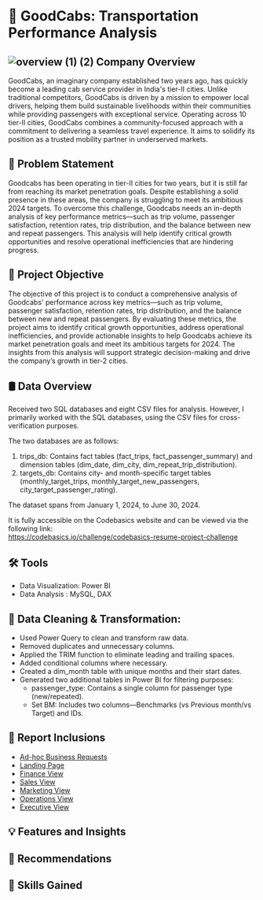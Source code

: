# 🚖 GoodCabs: Transportation Performance Analysis


## ![overview (1) (2)](https://github.com/user-attachments/assets/e81fcb5d-dffa-4698-be85-84ce874ceb84) Company Overview

GoodCabs, an imaginary company established two years ago, has quickly become a leading cab service provider in India's tier-II cities. Unlike traditional competitors, GoodCabs is driven by a mission to empower local drivers, helping them build sustainable livelihoods within their communities while providing passengers with exceptional service. Operating across 10 tier-II cities, GoodCabs combines a community-focused approach with a commitment to delivering a seamless travel experience. It aims to solidify its position as a trusted mobility partner in underserved markets.

## 🔎 Problem Statement

Goodcabs has been operating in tier-II cities for two years, but it is still far from reaching its market penetration goals. Despite establishing a solid presence in these areas, the company is struggling to meet its ambitious 2024 targets. 
To overcome this challenge, Goodcabs needs an in-depth analysis of key performance metrics—such as trip volume, passenger satisfaction, retention rates, trip distribution, and the balance between new and repeat passengers. This analysis will help identify critical growth opportunities and resolve operational inefficiencies that are hindering progress.

## 🎯 Project Objective

The objective of this project is to conduct a comprehensive analysis of Goodcabs' performance across key metrics—such as trip volume, passenger satisfaction, retention rates, trip distribution, and the balance between new and repeat passengers. By evaluating these metrics, the project aims to identify critical growth opportunities, address operational inefficiencies, and provide actionable insights to help Goodcabs achieve its market penetration goals and meet its ambitious targets for 2024.
The insights from this analysis will support strategic decision-making and drive the company’s growth in tier-2 cities.

## 🛢 Data Overview

Received two SQL databases and eight CSV files for analysis. However, I primarily worked with the SQL databases, using the CSV files for cross-verification purposes.

The two databases are as follows:

1. trips_db: Contains fact tables (fact_trips, fact_passenger_summary) and dimension tables (dim_date, dim_city, dim_repeat_trip_distribution).
2. targets_db: Contains city- and month-specific target tables (monthly_target_trips, monthly_target_new_passengers, city_target_passenger_rating).

The dataset spans from January 1, 2024, to June 30, 2024.

It is fully accessible on the Codebasics website and can be viewed via the following link:  
https://codebasics.io/challenge/codebasics-resume-project-challenge

## 🛠️ Tools

- Data Visualization: Power BI
- Data Analysis : MySQL, DAX

## 🧹️ Data Cleaning & Transformation:

- Used Power Query to clean and transform raw data.  
- Removed duplicates and unnecessary columns.  
- Applied the TRIM function to eliminate leading and trailing spaces.  
- Added conditional columns where necessary.  
- Created a dim_month table with unique months and their start dates.  
- Generated two additional tables in Power BI for filtering purposes:  
  - passenger_type: Contains a single column for passenger type (new/repeated).  
  - Set BM: Includes two columns—Benchmarks (vs Previous month/vs Target) and IDs.


## 📑 Report Inclusions

- [Ad-hoc Business Requests](https://github.com/Joyeta16/Goodcabs-Performance-Overview/blob/main/Ad-hoc%20Business_requests.sql)
- [Landing Page](https://github.com/Joyeta16/Goodcabs-Performance-Overview/blob/main/Landing_page.png)
- [Finance View](https://github.com/Joyeta16/Goodcabs-Performance-Overview/blob/main/Finance_view.png)
- [Sales View](https://github.com/Joyeta16/Goodcabs-Performance-Overview/blob/main/Sales_view.png)
- [Marketing View](https://github.com/Joyeta16/Goodcabs-Performance-Overview/blob/main/Marketing_view.png)
- [Operations View](https://github.com/Joyeta16/Goodcabs-Performance-Overview/blob/main/Operations_view.png)
- [Executive View](https://github.com/Joyeta16/Goodcabs-Performance-Overview/blob/main/Executive_view.png)

## 💡 Features and Insights

## 📝 Recommendations

## 🧠 Skills Gained
